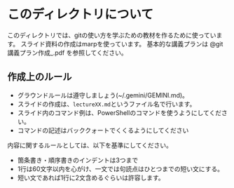 # このディレクトリについて

このディレクトリでは、gitの使い方を学ぶための教材を作るために使っています。
スライド資料の作成はmarpを使っています。
基本的な講義プランは @git講義プラン作成_.pdf を参照してください。

## 作成上のルール

- グラウンドルールは遵守しましょう(~/.gemini/GEMINI.md)。
- スライドの作成は、`lectureXX.md`というファイル名で行います。
- スライド内のコマンド例は、PowerShellのコマンドを使うようにしてください。
- コマンドの記述はバッククォートでくくるようにしてください

内容に関するルールとしては、以下を基準にしてください。
- 箇条書き・順序書きのインデントは3つまで
- 1行は60文字以内を心がけ、一文では句読点はひとつまでの短い文にする。
- 短い文であれば1行に2文含めるぐらいは許容します。

